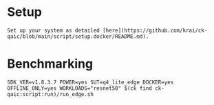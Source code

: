 # Setup
    Set up your system as detailed [here](https://github.com/krai/ck-qaic/blob/main/script/setup.docker/README.md).

# Benchmarking
```
SDK_VER=v1.8.3.7 POWER=yes SUT=q4_lite_edge DOCKER=yes OFFLINE_ONLY=yes WORKLOADS="resnet50" $(ck find ck-qaic:script:run)/run_edge.sh
```

